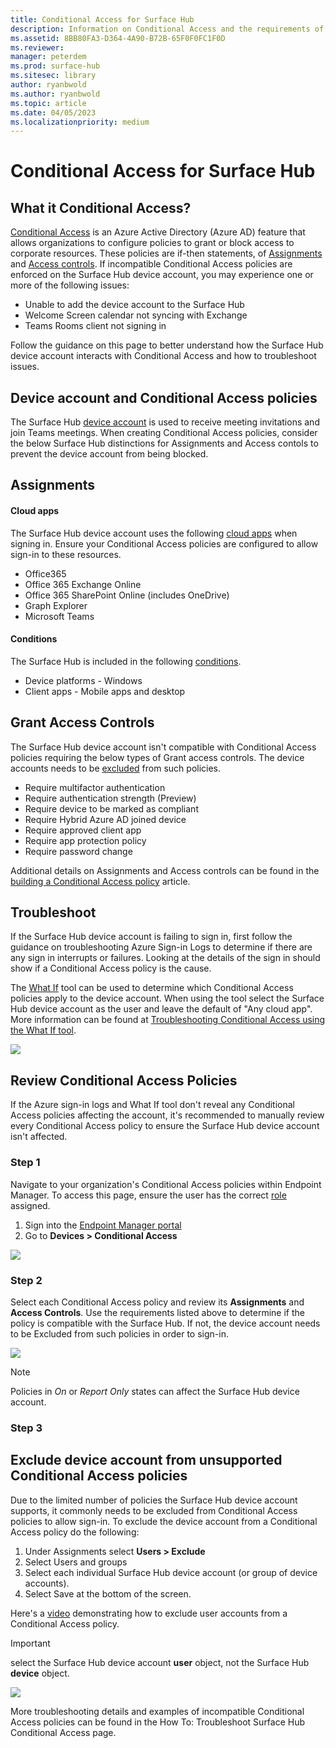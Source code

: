 ```yaml
---
title: Conditional Access for Surface Hub
description: Information on Conditional Access and the requirements of the Surface Hub device account. 
ms.assetid: 8BB80FA3-D364-4A90-B72B-65F0F0FC1F0D
ms.reviewer: 
manager: peterdem
ms.prod: surface-hub
ms.sitesec: library
author: ryanbwold
ms.author: ryanbwold
ms.topic: article
ms.date: 04/05/2023
ms.localizationpriority: medium
---
```


# Conditional Access for Surface Hub

## What it Conditional Access? ##
[Conditional Access](https://learn.microsoft.com/azure/active-directory/conditional-access/overview) is an Azure Active Directory (Azure AD) feature that allows organizations to configure policies to grant or block access to corporate resources. These policies are if-then statements, of [Assignments](https://learn.microsoft.com/azure/active-directory/conditional-access/concept-conditional-access-policies#assignments) and [Access controls](https://learn.microsoft.com/azure/active-directory/conditional-access/concept-conditional-access-policies#access-controls). If incompatible Conditional Access policies are enforced on the Surface Hub device account, you may experience one or more of the following issues:

- Unable to add the device account to the Surface Hub
- Welcome Screen calendar not syncing with Exchange
- Teams Rooms client not signing in

Follow the guidance on this page to better understand how the Surface Hub device account interacts with Conditional Access and how to troubleshoot issues.

## Device account and Conditional Access policies ##
The Surface Hub [device account](https://learn.microsoft.com/surface-hub/create-and-test-a-device-account-surface-hub) is used to receive meeting invitations and join Teams meetings.  When creating Conditional Access policies, consider the below Surface Hub distinctions for Assignments and Access contols to prevent the device account from being blocked.

## Assignments

#### Cloud apps ###
The Surface Hub device account uses the following [cloud apps](https://learn.microsoft.com/azure/active-directory/conditional-access/concept-conditional-access-cloud-apps) when signing in. Ensure your Conditional Access policies are configured to allow sign-in to these resources.

- Office365
- Office 365 Exchange Online
- Office 365 SharePoint Online (includes OneDrive)
- Graph Explorer
- Microsoft Teams

#### Conditions ####
The Surface Hub is included in the following [conditions](https://learn.microsoft.com/azure/active-directory/conditional-access/concept-conditional-access-conditions).

 - Device platforms - Windows
 - Client apps - Mobile apps and desktop
 
## Grant Access Controls
The Surface Hub device account isn't compatible with Conditional Access policies requiring the below types of Grant access controls. The device accounts needs to be [excluded](#exclude-device-account-from-unsupported-conditional-access-policies) from such policies.

- Require multifactor authentication
- Require authentication strength (Preview)
- Require device to be marked as compliant
- Require Hybrid Azure AD joined device
- Require approved client app
- Require app protection policy
- Require password change

 Additional details on Assignments and Access controls can be found in the [building a Conditional Access policy](https://learn.microsoft.com/azure/active-directory/conditional-access/concept-conditional-access-policies) article.
 
## Troubleshoot ##
If the Surface Hub device account is failing to sign in, first follow the guidance on troubleshooting Azure Sign-in Logs to determine if there are any sign in interrupts or failures. Looking at the details of the sign in should show if a Conditional Access policy is the cause.
 
The [What If](https://learn.microsoft.com/azure/active-directory/conditional-access/what-if-tool) tool can be used to determine which Conditional Access policies apply to the device account. When using the tool select the Surface Hub device account as the user and leave the default of "Any cloud app". More information can be found at [Troubleshooting Conditional Access using the What If tool](https://learn.microsoft.com/en-us/azure/active-directory/conditional-access/troubleshoot-conditional-access-what-if).
 
![](images/WhatIfTool.gif)
 
## Review Conditional Access Policies ##
If the Azure sign-in logs and What If tool don't reveal any Conditional Access policies affecting the account, it's recommended to manually review every Conditional Access policy to ensure the Surface Hub device account isn't affected.
 
### Step 1 ###
Navigate to your organization's Conditional Access policies within Endpoint Manager. To access this page, ensure the user has the correct [role](https://learn.microsoft.com/azure/active-directory/reports-monitoring/how-to-view-applied-conditional-access-policies#required-administrator-roles) assigned.

1. Sign into the [Endpoint Manager portal](https://endpoint.microsoft.com/#home)
2. Go to **Devices > Conditional Access**

![](images/conditional-access-policies.png)

### Step 2 ###
Select each Conditional Access policy and review its **Assignments** and **Access Controls**. Use the requirements listed above to determine if the policy is compatible with the Surface Hub.
If not, the device account needs to be Excluded from such policies in order to sign-in.
 
![](images/conditional-access-review-policies.gif)
>[!NOTE]
>Policies in *On* or *Report Only* states can affect the Surface Hub device account.

### Step 3 ###
## Exclude device account from unsupported Conditional Access policies ##
Due to the limited number of policies the Surface Hub device account supports, it commonly needs to be excluded from Conditional Access policies to allow sign-in. To exclude the device account from a Conditional Access policy do the following:

1. Under Assignments select **Users > Exclude**
2. Select Users and groups
3. Select each individual Surface Hub device account (or group of device accounts).
4. Select Save at the bottom of the screen.
 
Here's a [video](https://www.youtube.com/watch?v=5DsW1hB3Jqs&ab_channel=MicrosoftSecurity) demonstrating how to exclude user accounts from a Conditional Access policy.

>[!IMPORTANT]
select the Surface Hub device account **user** object, not the Surface Hub **device** object.
 
![](images/conditional-access-exclude-device-account.png)

More troubleshooting details and examples of incompatible Conditional Access policies can be found in the How To: Troubleshoot Surface Hub Conditional Access page.

